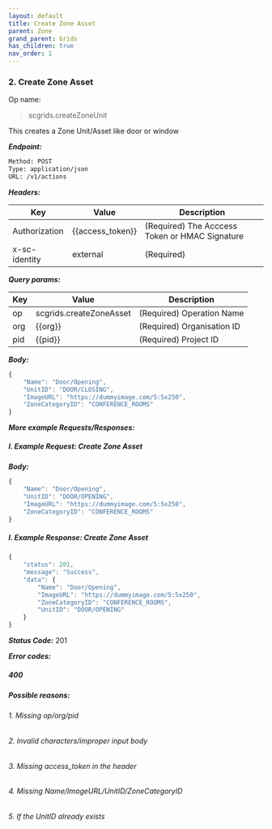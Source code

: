 ```yaml
---
layout: default
title: Create Zone Asset
parent: Zone
grand_parent: Grids
has_children: true
nav_order: 1
---
```



### 2. Create Zone Asset


Op name:

> scgrids.createZoneUnit

This creates a Zone Unit/Asset like door or window


***Endpoint:***

```bash
Method: POST
Type: application/json
URL: /v1/actions
```


***Headers:***

| Key | Value | Description |
| --- | ------|-------------|
| Authorization | {{access_token}} | (Required) The Acccess Token or HMAC Signature |
| x-sc-identity | external | (Required) |



***Query params:***

| Key | Value | Description |
| --- | ------|-------------|
| op | scgrids.createZoneAsset | (Required) Operation Name |
| org | {{org}} | (Required) Organisation ID |
| pid | {{pid}} | (Required) Project ID |



***Body:***

```js        
{
    "Name": "Door/Opening",
    "UnitID": "DOOR/CLOSING",
    "ImageURL": "https://dummyimage.com/5:5x250",
    "ZoneCategoryID": "CONFERENCE_ROOMS"
}
```



***More example Requests/Responses:***


##### I. Example Request: Create Zone Asset

***Body:***

```js        
{
    "Name": "Door/Opening",
    "UnitID": "DOOR/OPENING",
    "ImageURL": "https://dummyimage.com/5:5x250",
    "ZoneCategoryID": "CONFERENCE_ROOMS"
}
```

##### I. Example Response: Create Zone Asset
```js
{
    "status": 201,
    "message": "Success",
    "data": {
        "Name": "Door/Opening",
        "ImageURL": "https://dummyimage.com/5:5x250",
        "ZoneCategoryID": "CONFERENCE_ROOMS",
        "UnitID": "DOOR/OPENING"
    }
}
```


***Status Code:*** 201

***Error codes:***

##### 400

##### Possible reasons:

###### 1. Missing op/org/pid

###### 2. Invalid characters/improper input body

###### 3. Missing access_token in the header

###### 4. Missing Name/ImageURL/UnitID/ZoneCategoryID

###### 5. If the UnitID already exists

<br>